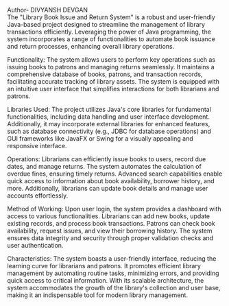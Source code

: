 Author- DIVYANSH DEVGAN
<br>
The "Library Book Issue and Return System" is a robust and user-friendly Java-based project designed to streamline the management of library transactions efficiently. Leveraging the power of Java programming, the system incorporates a range of functionalities to automate book issuance and return processes, enhancing overall library operations.

Functionality:
The system allows users to perform key operations such as issuing books to patrons and managing returns seamlessly. It maintains a comprehensive database of books, patrons, and transaction records, facilitating accurate tracking of library assets. The system is equipped with an intuitive user interface that simplifies interactions for both librarians and patrons.

Libraries Used:
The project utilizes Java's core libraries for fundamental functionalities, including data handling and user interface development. Additionally, it may incorporate external libraries for enhanced features, such as database connectivity (e.g., JDBC for database operations) and GUI frameworks like JavaFX or Swing for a visually appealing and responsive interface.

Operations:
Librarians can efficiently issue books to users, record due dates, and manage returns. The system automates the calculation of overdue fines, ensuring timely returns. Advanced search capabilities enable quick access to information about book availability, borrower history, and more. Additionally, librarians can update book details and manage user accounts effortlessly.

Method of Working:
Upon user login, the system provides a dashboard with access to various functionalities. Librarians can add new books, update existing records, and process book transactions. Patrons can check book availability, request issues, and view their borrowing history. The system ensures data integrity and security through proper validation checks and user authentication.

Characteristics:
The system boasts a user-friendly interface, reducing the learning curve for librarians and patrons. It promotes efficient library management by automating routine tasks, minimizing errors, and providing quick access to critical information. With its scalable architecture, the system accommodates the growth of the library's collection and user base, making it an indispensable tool for modern library management.
